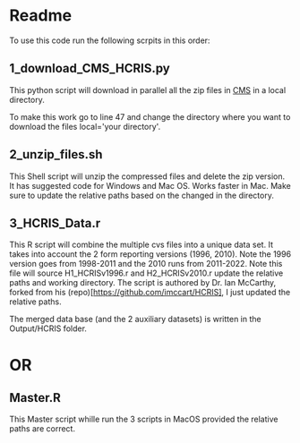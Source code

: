 Readme
================

To use this code run the following scrpits in this order:

## 1_download_CMS_HCRIS.py
This python script will download in parallel all the zip files in [CMS](https://www.cms.gov/Research-Statistics-Data-and-Systems/Downloadable-Public-Use-Files/Cost-Reports/Cost-Reports-by-Fiscal-Year)
in a local directory.

To make this work go to line 47 and change the directory where you want to download the files local='your directory'.

## 2_unzip_files.sh
This Shell script will unzip the compressed files and delete the zip version. It has suggested code for Windows and Mac OS. Works faster in Mac. Make sure to update the relative paths based on the changed in the directory.

## 3_HCRIS_Data.r
This R script will combine the multiple cvs files into a unique data set. It takes into account the 2 form reporting versions (1996, 2010). Note the 1996 version goes from 1998-2011 and the 2010 runs from 2011-2022.
Note this file will source H1_HCRISv1996.r and H2_HCRISv2010.r  update the relative paths and working directory. The script is authored by Dr. Ian McCarthy, 
	forked from his  (repo)[https://github.com/imccart/HCRIS], I just updated the relative paths.
	
The merged data base (and the 2 auxiliary datasets) is written in the Output/HCRIS folder.


# OR

## Master.R 
This Master script whille run the 3 scripts in MacOS provided the relative paths are correct. 

